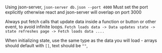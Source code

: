 Using json-server, 
`json-server db.json --port 4000`
Must set the port explicitly otherwise react and json-server will overlap on port 3000

Always put fetch calls that update data inside a function or button or other event, to avoid infinite loops.
`Fetch loads data -> Data updates state -> state refreshes page -> Fetch loads data ....`

When initializing state, use the same type as the data you will load - arrays should default with `[]`, text should be `""`, 